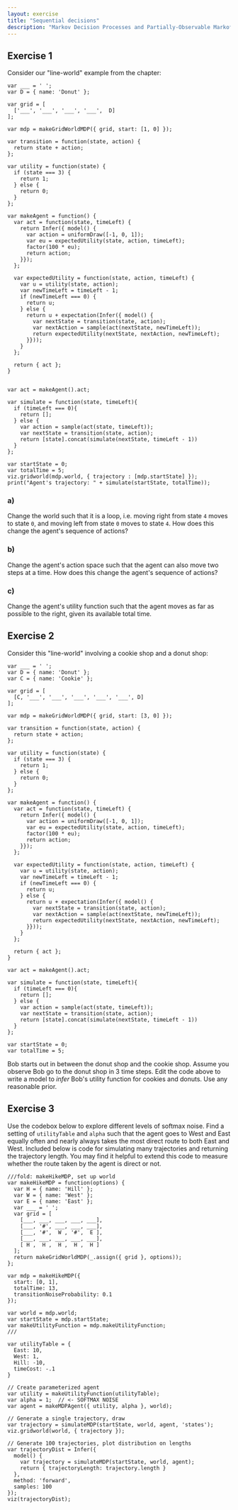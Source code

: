```yaml
---
layout: exercise
title: "Sequential decisions"
description: "Markov Decision Processes and Partially-Observable Markof Decision Processes" 
---
```


## Exercise 1

Consider our "line-world" example from the chapter:

~~~~
var ___ = ' '; 
var D = { name: 'Donut' };

var grid = [
  ['___', '___', '___', '___',  D]
];

var mdp = makeGridWorldMDP({ grid, start: [1, 0] });

var transition = function(state, action) {
  return state + action;
};

var utility = function(state) {
  if (state === 3) {
    return 1;
  } else {
    return 0;
  }
};

var makeAgent = function() { 
  var act = function(state, timeLeft) {
    return Infer({ model() {
      var action = uniformDraw([-1, 0, 1]);
      var eu = expectedUtility(state, action, timeLeft);
      factor(100 * eu);
      return action;
    }});
  };

  var expectedUtility = function(state, action, timeLeft) {
    var u = utility(state, action);
    var newTimeLeft = timeLeft - 1;
    if (newTimeLeft === 0) {
      return u; 
    } else {
      return u + expectation(Infer({ model() {
        var nextState = transition(state, action); 
        var nextAction = sample(act(nextState, newTimeLeft));
        return expectedUtility(nextState, nextAction, newTimeLeft);
      }}));
    }
  };

  return { act };
}


var act = makeAgent().act;

var simulate = function(state, timeLeft){
  if (timeLeft === 0){
    return [];
  } else {
    var action = sample(act(state, timeLeft));
    var nextState = transition(state, action); 
    return [state].concat(simulate(nextState, timeLeft - 1))
  }
};

var startState = 0;
var totalTime = 5;
viz.gridworld(mdp.world, { trajectory : [mdp.startState] });
print("Agent's trajectory: " + simulate(startState, totalTime));
~~~~

### a) 
Change the world such that it is a loop, i.e. moving right from state `4` moves to state `0`, and moving left from state `0` moves to state `4`. How does this change the agent's sequence of actions?

### b) 
Change the agent's action space such that the agent can also move two steps at a time. How does this change the agent's sequence of actions?

### c) 
Change the agent's utility function such that the agent moves as far as possible to the right, given its available total time.

## Exercise 2

Consider this "line-world" involving a cookie shop and a donut shop:

~~~~
var ___ = ' '; 
var D = { name: 'Donut' };
var C = { name: 'Cookie' };

var grid = [
  [C, '___', '___', '___', '___', '___', D]
];

var mdp = makeGridWorldMDP({ grid, start: [3, 0] });

var transition = function(state, action) {
  return state + action;
};

var utility = function(state) {
  if (state === 3) {
    return 1;
  } else {
    return 0;
  }
};

var makeAgent = function() { 
  var act = function(state, timeLeft) {
    return Infer({ model() {
      var action = uniformDraw([-1, 0, 1]);
      var eu = expectedUtility(state, action, timeLeft);
      factor(100 * eu);
      return action;
    }});
  };

  var expectedUtility = function(state, action, timeLeft) {
    var u = utility(state, action);
    var newTimeLeft = timeLeft - 1;
    if (newTimeLeft === 0) {
      return u; 
    } else {
      return u + expectation(Infer({ model() {
        var nextState = transition(state, action); 
        var nextAction = sample(act(nextState, newTimeLeft));
        return expectedUtility(nextState, nextAction, newTimeLeft);
      }}));
    }
  };

  return { act };
}

var act = makeAgent().act;

var simulate = function(state, timeLeft){
  if (timeLeft === 0){
    return [];
  } else {
    var action = sample(act(state, timeLeft));
    var nextState = transition(state, action); 
    return [state].concat(simulate(nextState, timeLeft - 1))
  }
};

var startState = 0;
var totalTime = 5;
~~~~

Bob starts out in between the donut shop and the cookie shop. Assume you observe Bob go to the donut shop in 3 time steps. Edit the code above to write a model to *infer* Bob's utility function for cookies and donuts. Use any reasonable prior. 


## Exercise 3

Use the codebox below to explore different levels of softmax noise. Find a setting of `utilityTable` and `alpha` such that the agent goes to West and East equally often and nearly always takes the most direct route to both East and West. Included below is code for simulating many trajectories and returning the trajectory length. You may find it helpful to extend this code to measure whether the route taken by the agent is direct or not. 

~~~~
///fold: makeHikeMDP, set up world
var makeHikeMDP = function(options) {
  var H = { name: 'Hill' };
  var W = { name: 'West' };
  var E = { name: 'East' };
  var ___ = ' ';
  var grid = [
    [___, ___, ___, ___, ___],
    [___, '#', ___, ___, ___],
    [___, '#',  W , '#',  E ],
    [___, ___, ___, ___, ___],
    [ H ,  H ,  H ,  H ,  H ]
  ];
  return makeGridWorldMDP(_.assign({ grid }, options));
};

var mdp = makeHikeMDP({
  start: [0, 1],
  totalTime: 13,
  transitionNoiseProbability: 0.1
});

var world = mdp.world;
var startState = mdp.startState;
var makeUtilityFunction = mdp.makeUtilityFunction;
///

var utilityTable = {
  East: 10,
  West: 1,
  Hill: -10,
  timeCost: -.1
}

// Create parameterized agent
var utility = makeUtilityFunction(utilityTable);
var alpha = 1;  // <- SOFTMAX NOISE
var agent = makeMDPAgent({ utility, alpha }, world);

// Generate a single trajectory, draw
var trajectory = simulateMDP(startState, world, agent, 'states');
viz.gridworld(world, { trajectory });

// Generate 100 trajectories, plot distribution on lengths
var trajectoryDist = Infer({
  model() {
    var trajectory = simulateMDP(startState, world, agent);
    return { trajectoryLength: trajectory.length }
  },
  method: 'forward',
  samples: 100
});
viz(trajectoryDist);
~~~~

